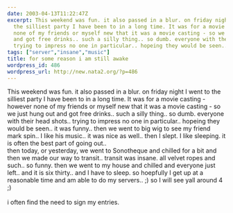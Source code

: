 ```yaml
---
date: 2003-04-13T11:22:47Z
excerpt: This weekend was fun. it also passed in a blur. on friday night I went to
  the silliest party I have been to in a long time. It was for a movie casting - however
  none of my friends or myself new that it was a movie casting - so we just hung out
  and got free drinks.. such a silly thing.. so dumb. everyone with their head shots..
  trying to impress no one in particular.. hopeing they would be seen.. ...
tags: ["server","insane","music"]
title: for some reason i am still awake
wordpress_id: 486
wordpress_url: http://new.nata2.org/?p=486
---
```


This weekend was fun. it also passed in a blur. on friday night I went to the silliest party I have been to in a long time. It was for a movie casting - however none of my friends or myself new that it was a movie casting - so we just hung out and got free drinks.. such a silly thing.. so dumb. everyone with their head shots.. trying to impress no one in particular.. hopeing they would be seen.. it was funny.. then we went to big wig to see my friend mark spin.. I like his music.. it was nice as well.. then I slept. I like sleeping. it is often the best part of going out.. <br/>then today, or yesterday, we went to Sonotheque and chilled for a bit and then we made our way to transit.. transit was insane. all velvet ropes and such.. so funny. then we went to my house and chilled and everyone just left.. and it is six thirty.. and I have to sleep. so hoepfully I get up at a reasonable time and am able to do my servers.. ;) so I will see yall around 4 ;)<br/><br/>i often find the need to sign my entries. 
